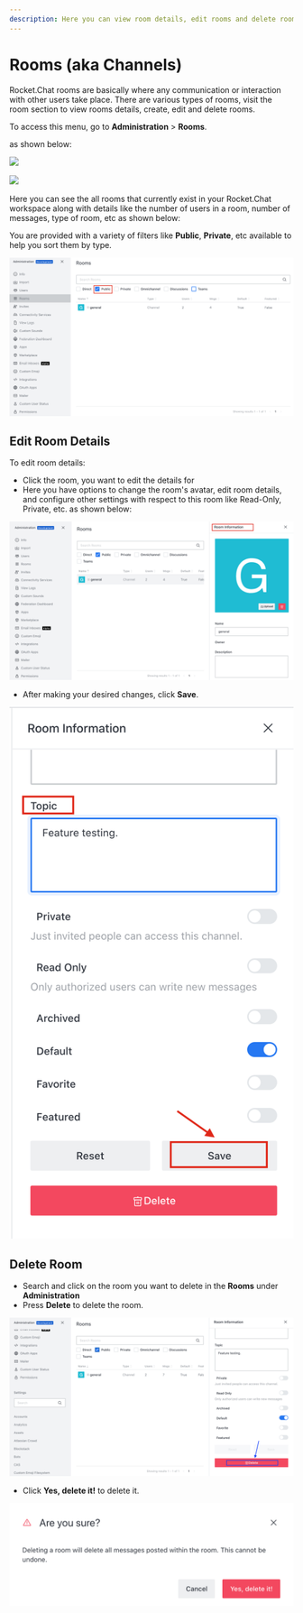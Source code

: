 ```yaml
---
description: Here you can view room details, edit rooms and delete rooms.
---
```


# Rooms (aka Channels)

Rocket.Chat rooms are basically where any communication or interaction with other users take place. There are various types of rooms, visit the room section to view rooms details, create, edit and delete rooms.

To access this menu, go to **Administration** > **Rooms**.

as shown below:

![](<../../../.gitbook/assets/2021-11-20\_23-29-48 (1) (1) (1) (1) (12) (10) (1) (2).png>)

![](../../../.gitbook/assets/2021-11-21\_00-36-03.png)

Here you can see the all rooms that currently exist in your Rocket.Chat workspace along with details like the number of users in a room, number of messages, type of room, etc as shown below:

You are provided with a variety of filters like **Public**, **Private**, etc available to help you sort them by type.

![](<../../../.gitbook/assets/Screenshot 2021-05-19 at 11.45.56 AM.png>)

## Edit Room Details

To edit room details:

* Click the room, you want to edit the details for
* Here you have options to change the room's avatar, edit room details, and configure other settings with respect to this room like Read-Only, Private, etc. as shown below:

![](<../../../.gitbook/assets/Screenshot 2021-05-19 at 11.48.45 AM.png>)

* After making your desired changes, click **Save**.

![](<../../../.gitbook/assets/Screenshot 2021-05-19 at 11.51.17 AM.png>)

## Delete Room

* Search and click on the room you want to delete in the **Rooms** under **Administration**
* Press **Delete** to delete the room.

![](<../../../.gitbook/assets/Screenshot 2021-05-19 at 11.58.29 AM.png>)

* Click **Yes, delete it!** to delete it.

![](<../../../.gitbook/assets/Screenshot 2021-05-19 at 12.00.42 PM.png>)
